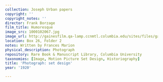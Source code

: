 ```yaml
---
collection: Joseph Urban papers
copyright: ''
copyright_notes: ''
director: Frank Borzage
film_title: Humoresque
image_src: 1000102067.jpg
image_url: http://gainesfilm.qa-lamp.ccnmtl.columbia.edu/sites/files/gainesfilm/images/1000102067.jpg
location: Box 26, Folder 2
notes: Written by Frances Marion
physical_description: Photograph
repository: Rare Book & Manuscript Library, Columbia University
taxonomies: [Image, Motion Picture Set Design, Historiography]
title: 'Photograph: set design'
year: '1920'

---
```

